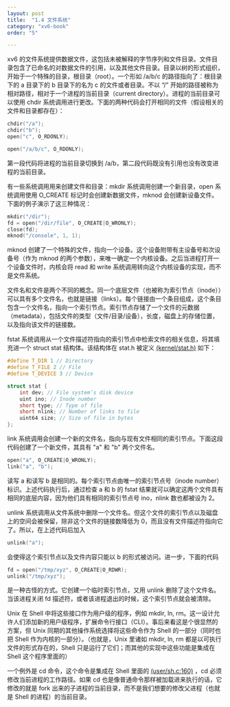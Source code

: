 ```yaml
---
layout: post
title:  "1.4 文件系统"
category: "xv6-book"
order: "5"

---
```



xv6 的文件系统提供数据文件，这包括未被解释的字节序列和文件目录。文件目录包含了已命名的对数据文件的引用，以及其他文件目录。目录以树的形式组织，开始于一个特殊的目录，根目录（root）。一个形如 /a/b/c 的路径指向了：根目录下的 a 目录下的 b 目录下的名为 c 的文件或者目录。不以 “/” 开始的路径被称为相对路径，相对于一个进程的当前目录（current directory）。进程的当前目录可以使用 chdir 系统调用进行更改。下面的两种代码会打开相同的文件（假设相关的文件和目录都存在）：

``````c
chdir("/a");
chdir("b");
open("c", O_RDONLY);

open("/a/b/c", O_RDONLY);
``````

第一段代码将进程的当前目录切换到 /a/b，第二段代码既没有引用也没有改变进程的当前目录。

有一些系统调用用来创建文件和目录：mkdir 系统调用创建一个新目录，open 系统调用使用 O_CREATE 标记时会创建新数据文件，mknod 会创建新设备文件。下面的例子演示了这三种情况：

``````c
mkdir("/dir");
fd = open("/dir/file", O_CREATE|O_WRONLY);
close(fd);
mknod("/console", 1, 1);
``````

mknod 创建了一个特殊的文件，指向一个设备。这个设备附带有主设备号和次设备号（作为 mknod 的两个参数），来唯一确定一个内核设备。之后当进程打开一个设备文件时，内核会将 read 和 write 系统调用转向这个内核设备的实现，而不是文件系统。

文件名和文件是两个不同的概念。同一个底层文件（也被称为索引节点（inode））可以具有多个文件名，也就是链接（links）。每个链接由一个条目组成，这个条目包含一个文件名，指向一个索引节点。索引节点存储了一个文件的元数据（metadata），包括文件的类型（文件/目录/设备），长度，磁盘上的存储位置，以及指向该文件的链接数。

fstat 系统调用从一个文件描述符指向的索引节点中检索文件的相关信息，将其填充进一个 struct stat 结构体。该结构体在 stat.h 被定义 [(kernel/stat.h)](https://github.com/mit-pdos/xv6-riscv/blob/riscv/kernel/stat.h) 如下：

``````c
#define T_DIR 1 // Directory
#define T_FILE 2 // File
#define T_DEVICE 3 // Device

struct stat {
    int dev; // File system’s disk device
    uint ino; // Inode number
    short type; // Type of file
    short nlink; // Number of links to file
    uint64 size; // Size of file in bytes
};
``````

link 系统调用会创建一个新的文件名，指向与现有文件相同的索引节点。下面这段代码创建了一个新文件，其具有 "a" 和 "b" 两个文件名。

``````c
open("a", O_CREATE|O_WRONLY);
link("a", "b");
``````

读写 a 和读写 b 是相同的。每个索引节点由唯一的索引节点号（inode number）标识。上述代码执行后，通过检查 a 和 b 的 fstat 结果就可以确定这两个文件具有相同的底层内容，因为他们具有相同的索引节点号 ino，nlink 数也都被设为 2。

unlink 系统调用从文件系统中删除一个文件名。但这个文件的索引节点以及磁盘上的空间会被保留，除非这个文件的链接数降低为 0，而且没有文件描述符指向它了。所以，在上述代码后加入

``````c
unlink("a");
``````

会使得这个索引节点以及文件内容只能以 b 的形式被访问。进一步，下面的代码

``````c
fd = open("/tmp/xyz", O_CREATE|O_RDWR);
unlink("/tmp/xyz");
``````

是一种古怪的方式。它创建一个临时索引节点，又用 unlink 删除了这个文件名。当该进程关闭 fd 描述符，或者该进程退出的时候，这个索引节点就会被清除。

Unix 在 Shell 中将这些接口作为用户级的程序，例如 mkdir, ln, rm。这一设计允许人们添加新的用户级程序，扩展命令行接口（CLI）。事后来看这是个很显然的方案，但 Unix 同期的其他操作系统选择将这些命令作为 Shell 的一部分（同时也把 Shell 作为内核的一部分）。（也就是，Unix 里诸如 mkdir, ln, rm 都是以可执行文件的形式存在的，Shell 只是运行了它们；而其他的实现中这些功能是集成在 Shell 这个程序里面的）

一个例外是 cd 命令，这个命令是集成在 Shell 里面的 [(user/sh.c:160)](https://github.com/mit-pdos/xv6-riscv/blob/riscv/user/sh.c#L160) ，cd 必须修改当前进程的工作路径。如果 cd 也是像普通命令那样被加载进来执行的话，它修改的就是 fork 出来的子进程的当前目录，而不是我们想要的修改父进程（也就是 Shell 的进程）的当前目录。